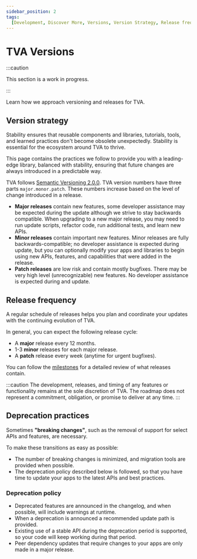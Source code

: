 ```yaml
---
sidebar_position: 2
tags:
  [Development, Discover More, Versions, Version Strategy, Release frequency]
---
```


# TVA Versions

:::caution

This section is a work in progress.

:::

Learn how we approach versioning and releases for TVA.

## Version strategy

Stability ensures that reusable components and libraries, tutorials, tools, and learned practices don't become obsolete unexpectedly. Stability is essential for the ecosystem around TVA to thrive.

This page contains the practices we follow to provide you with a leading-edge library, balanced with stability, ensuring that future changes are always introduced in a predictable way.

TVA follows [Semantic Versioning 2.0.0](https://semver.org/). TVA version numbers have three parts `major.monor.patch`. These numbers increase based on the level of change introduced in a release.

- **Major releases** contain new features, some developer assistance may be expected during the update although we strive to stay backwards compatible. When upgrading to a new major release, you may need to run update scripts, refactor code, run additional tests, and learn new APIs.
- **Minor releases** contain important new features. Minor releases are fully backwards-compatible; no developer assistance is expected during update, but you can optionally modify your apps and libraries to begin using new APIs, features, and capabilities that were added in the release.
- **Patch releases** are low risk and contain mostly bugfixes. There may be very high level (unrecognizable) new features. No developer assistance is expected during and update.

## Release frequency

A regular schedule of releases helps you plan and coordinate your updates with the continuing evolution of TVA.

In general, you can expect the following release cycle:

- A **major** release every 12 months.
- 1-3 **minor** releases for each major release.
- A **patch** release every week (anytime for urgent bugfixes).

You can follow the [milestones](https://github.com/pluralsight/tva/milestones) for a detailed review of what releases contain.

:::caution
The development, releases, and timing of any features or functionality remains at the sole discretion of TVA. The roadmap does not represent a commitment, obligation, or promise to deliver at any time.
:::

## Deprecation practices

Sometimes **"breaking changes"**, such as the removal of support for select APIs and features, are necessary.

To make these transitions as easy as possible:

- The number of breaking changes is minimized, and migration tools are provided when possible.
- The deprecation policy described below is followed, so that you have time to update your apps to the latest APIs and best practices.

### Deprecation policy

- Deprecated features are announced in the changelog, and when possible, will include warnings at runtime.
- When a deprecation is announced a recommended update path is provided.
- Existing use of a stable API during the deprecation period is supported, so your code will keep working during that period.
- Peer dependency updates that require changes to your apps are only made in a major release.
